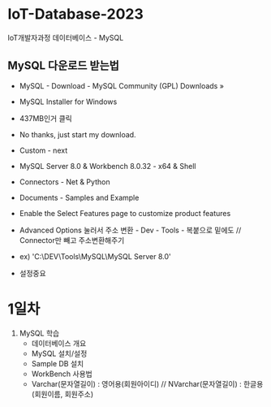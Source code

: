 # IoT-Database-2023
IoT개발자과정 데이터베이스 - MySQL

## MySQL 다운로드 받는법
- MySQL - Download - MySQL Community (GPL) Downloads »
- MySQL Installer for Windows
- 437MB인거 클릭
- No thanks, just start my download.

- Custom - next
- MySQL Server 8.0 & Workbench 8.0.32 - x64 & Shell

- Connectors - Net & Python
- Documents - Samples and Example
- Enable the Select Features page to customize product features

- Advanced Options 눌러서 주소 변환 - Dev - Tools - 복붙으로 밑에도 // Connector만 빼고 주소변환해주기
- ex) 'C:\DEV\Tools\MySQL\MySQL Server 8.0'

- 설정중요

# 1일차
1. MySQL 학습
    - 데이터베이스 개요
    - MySQL 설치/설정
    - Sample DB 설치
    - WorkBench 사용법
    - Varchar(문자열길이) : 영어용(회원아이디) // NVarchar(문자열길이) : 한글용(회원이름, 회원주소)